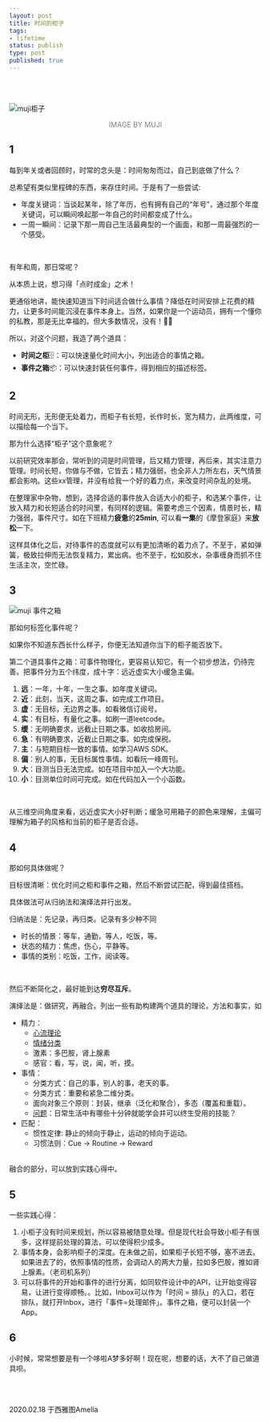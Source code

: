 ```yaml
--- 
layout: post
title: 时间的柜子
tags: 
- lifetime
status: publish
type: post
published: true
---
```


<br>
<br>


![muji柜子](https://i.imgur.com/fxd9xy7.jpg)

<center><font color="grey">IMAGE BY MUJI</font>  </center>


## 1

每到年关或者回顾时，时常的念头是：时间匆匆而过，自己到底做了什么？

总希望有类似里程碑的东西，来存住时间。于是有了一些尝试: 

* 年度关键词：当谈起某年，除了年历，也有拥有自己的“年号”，通过那个年度关键词，可以瞬间唤起那一年自己的时间都变成了什么。
* 一周一瞬间：记录下那一周自己生活最典型的一个画面，和那一周最强烈的一个感受。

<br>

有年和周，那日常呢？

从本质上说，想习得「点时成金」之术！

更通俗地讲，能快速知道当下时间适合做什么事情？降低在时间安排上花费的精力，让更多时间能沉浸在事件本身上。当然，如果你是一个运动员，拥有一个懂你的私教，那是无比幸福的。但大多数情况，没有！🤷‍♀️

所以，对这个问题，我造了两个道具：

- **时间之柜**🗄：可以快速量化时间大小，列出适合的事情之箱。
- **事件之箱**📦：可以快速封装任何事件，得到相应的描述标签。


## 2


时间无形，无形便无处着力，而柜子有长短，长作时长，宽为精力，此两维度，可以描绘每一个当下。

那为什么选择“柜子”这个意象呢？

以前研究效率那会，常听到的词是时间管理，后又精力管理，再后来，其实注意力管理。时间长短，你做与不做，它皆去；精力强弱，也全非人力所左右，天气情景都会影响。这些xx管理，并没有给我一个好的着力点，来改变时间杂乱的处境。

在整理家中杂物，想到，选择合适的事件放入合适大小的柜子，和选某个事件，让放入精力和长短适合的时间里，有同样的逻辑。需要考虑三个因素，情景时长，精力强弱，事件尺寸。如在下班精力**疲惫**的**25min**, 可以看**一集**的《摩登家庭》来**放松**一下。

这样具体化之后，对待事件的态度就可以有更加清晰的着力点了。不至于，紧如弹簧，极致拉伸而无法恢复精力，累出病。也不至于，松如胶水，杂事缠身而抓不住生活主次，空忙碌。

## 3

![muji 事件之箱](https://i.imgur.com/PKyEaYY.png)

那如何标签化事件呢？

如果你不知道东西长什么样子，你便无法知道你当下的柜子能否放下。

第二个道具事件之箱：可事件物理化，更容易认知它。有一个初步想法，仍待完善。把事件分为五个纬度，成十字：远近虚实大小缓急主偏。

1. **远**：一年，十年，一生之事。如年度关键词。
1. **近**：此刻，当天，这周之事。如完成工作项目。
1. **虚**：无目标，无边界之事。如看微信订阅号。
1. **实**：有目标，有量化之事。如刷一道leetcode。
1. **缓**：无明确要求，远截止日期之事。如收拾房间。
1. **急**：有明确要求，近截止日期之事。如完成保税。
1. **主**：与短期目标一致的事情。如学习AWS SDK。
1. **偏**：别人的事，无目标属性事情。如看阮一峰周刊。
1. **大**：目测当日无法完成。如在项目中加入一个大功能。 
1. **小**：目测单位时间可完成。如在代码加入一个小函数。

<br>

从三维空间角度来看，远近虚实大小好判断；缓急可用箱子的颜色来理解，主偏可理解为箱子的风格和当前的柜子是否合适。

## 4

那如何具体做呢？

目标很清晰：优化时间之柜和事件之箱，然后不断尝试匹配，得到最佳搭档。

具体做法可从归纳法和演绎法并行出发。

归纳法是：先记录，再归类。记录有多少种不同

* 时长的情景：等车，通勤，等人，吃饭，等。
* 状态的精力：焦虑，伤心，平静等。
* 事情的类别：吃饭，工作，阅读等。

<br>

然后不断简化之，最好能到达**穷尽互斥**。

演绎法是：做研究，再融合。列出一些有助构建两个道具的理论，方法和事实，如

* 精力：
	* [心流理论](https://www.wikiwand.com/en/Flow_(psychology))
	* [情绪分类](https://www.wikiwand.com/en/Emotion)
	* 激素：多巴胺，肾上腺素
	* 感官：看，写，说，闻，听，摸。
* 事情：
	* 分类方式：自己的事，别人的事，老天的事。
	* 分类方式：重要和紧急二维分类。
	* 面向对象三个原则：封装，继承（泛化和聚合），多态（覆盖和重载）。
	* [问题](https://www.zhihu.com/question/20894671)：日常生活中有哪些十分钟就能学会并可以终生受用的技能？
* 匹配：
	* 惯性定律: 静止的倾向于静止，运动的倾向于运动。
	* 习惯法则：Cue → Routine → Reward

<br>
融合的部分，可以放到实践心得中。

## 5

一些实践心得：

1. 小柜子没有时间来规划，所以容易被随意处理。但是现代社会导致小柜子有很多，这样提前处理的算法，可以使得积少成多。
2. 事情本身，会影响柜子的深度。在未做之前，如果柜子长短不够，塞不进去。如果进去了的，依照事情的性质，会调动人的两大力量，拉如多巴胺，推如肾上腺素。（老司机系列）
3. 可以将事件的开始和事件的进行分离，如同软件设计中的API，让开始变得容易，让进行变得顺畅。。比如，Inbox可以作为「时间 = 排队」的入口，若在排队，就打开Inbox，进行「事件=处理邮件」。事件之箱，便可以封装一个App。

## 6 

小时候，常常想要是有一个哆啦A梦多好啊！现在呢，想要的话，大不了自己做道具呗。

<br>
<br>
           
2020.02.18 于西雅图Amelia<br>


